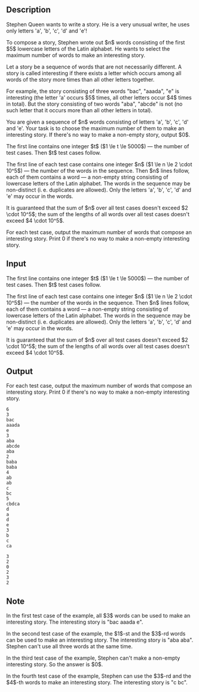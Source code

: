 ## Description

<div><p>Stephen Queen wants to write a story. He is a very unusual writer, he uses only letters '<span class="tex-font-style-tt">a</span>', '<span class="tex-font-style-tt">b</span>', '<span class="tex-font-style-tt">c</span>', '<span class="tex-font-style-tt">d</span>' and '<span class="tex-font-style-tt">e</span>'!</p><p>To compose a story, Stephen wrote out $n$ words consisting of the first $5$ lowercase letters of the Latin alphabet. He wants to select the <span class="tex-font-style-bf">maximum</span> number of <span class="tex-font-style-bf">words</span> to make an <span class="tex-font-style-bf">interesting</span> story.</p><p>Let a story be a sequence of words that are not necessarily different. A story is called <span class="tex-font-style-it">interesting</span> if there exists a letter which occurs among all words of the story more times than all other letters together.</p><p>For example, the story consisting of three words "<span class="tex-font-style-tt">bac</span>", "<span class="tex-font-style-tt">aaada</span>", "<span class="tex-font-style-tt">e</span>" is interesting (the letter '<span class="tex-font-style-tt">a</span>' occurs $5$ times, all other letters occur $4$ times in total). But the story consisting of two words "<span class="tex-font-style-tt">aba</span>", "<span class="tex-font-style-tt">abcde</span>" is not (no such letter that it occurs more than all other letters in total).</p><p>You are given a sequence of $n$ words consisting of letters '<span class="tex-font-style-tt">a</span>', '<span class="tex-font-style-tt">b</span>', '<span class="tex-font-style-tt">c</span>', '<span class="tex-font-style-tt">d</span>' and '<span class="tex-font-style-tt">e</span>'. Your task is to choose the maximum number of them to make an interesting story. If there's no way to make a non-empty story, output $0$.</p></div><div class="input-specification"><p>The first line contains one integer $t$ ($1 \le t \le 5000$) — the number of test cases. Then $t$ test cases follow.</p><p>The first line of each test case contains one integer $n$ ($1 \le n \le 2 \cdot 10^5$) — the number of the words in the sequence. Then $n$ lines follow, each of them contains a word — a non-empty string consisting of lowercase letters of the Latin alphabet. The words in the sequence may be non-distinct (i. e. duplicates are allowed). Only the letters '<span class="tex-font-style-tt">a</span>', '<span class="tex-font-style-tt">b</span>', '<span class="tex-font-style-tt">c</span>', '<span class="tex-font-style-tt">d</span>' and '<span class="tex-font-style-tt">e</span>' may occur in the words.</p><p>It is guaranteed that the sum of $n$ over all test cases doesn't exceed $2 \cdot 10^5$; the sum of the lengths of all words over all test cases doesn't exceed $4 \cdot 10^5$.</p></div><div class="output-specification"><p>For each test case, output the maximum number of words that compose an interesting story. Print <span class="tex-font-style-tt">0</span> if there's no way to make a non-empty interesting story.</p></div>

## Input

<p>The first line contains one integer $t$ ($1 \le t \le 5000$) — the number of test cases. Then $t$ test cases follow.</p><p>The first line of each test case contains one integer $n$ ($1 \le n \le 2 \cdot 10^5$) — the number of the words in the sequence. Then $n$ lines follow, each of them contains a word — a non-empty string consisting of lowercase letters of the Latin alphabet. The words in the sequence may be non-distinct (i. e. duplicates are allowed). Only the letters '<span class="tex-font-style-tt">a</span>', '<span class="tex-font-style-tt">b</span>', '<span class="tex-font-style-tt">c</span>', '<span class="tex-font-style-tt">d</span>' and '<span class="tex-font-style-tt">e</span>' may occur in the words.</p><p>It is guaranteed that the sum of $n$ over all test cases doesn't exceed $2 \cdot 10^5$; the sum of the lengths of all words over all test cases doesn't exceed $4 \cdot 10^5$.</p>

## Output

<p>For each test case, output the maximum number of words that compose an interesting story. Print <span class="tex-font-style-tt">0</span> if there's no way to make a non-empty interesting story.</p>





```input1
6
3
bac
aaada
e
3
aba
abcde
aba
2
baba
baba
4
ab
ab
c
bc
5
cbdca
d
a
d
e
3
b
c
ca
```




```output1
3
2
0
2
3
2
```



## Note

<p>In the first test case of the example, all $3$ words can be used to make an interesting story. The interesting story is "<span class="tex-font-style-tt">bac aaada e</span>".</p><p>In the second test case of the example, the $1$-st and the $3$-rd words can be used to make an interesting story. The interesting story is "<span class="tex-font-style-tt">aba aba</span>". Stephen can't use all three words at the same time.</p><p>In the third test case of the example, Stephen can't make a non-empty interesting story. So the answer is $0$.</p><p>In the fourth test case of the example, Stephen can use the $3$-rd and the $4$-th words to make an interesting story. The interesting story is "<span class="tex-font-style-tt">c bc</span>".</p>
